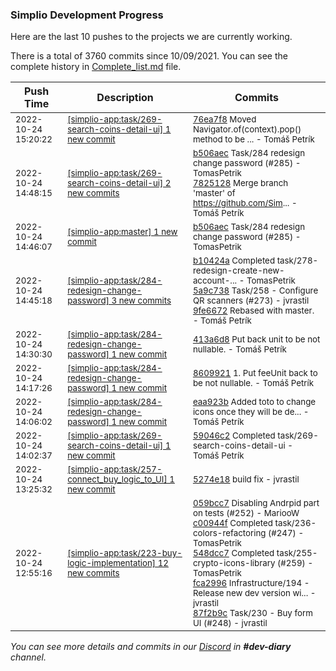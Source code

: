 
### Simplio Development Progress

Here are the last 10 pushes to the projects we are currently working.

There is a total of 3760 commits since 10/09/2021. You can see the complete history in
 [Complete_list.md](Complete_list.md) file.

| Push Time | Description | Commits |
| --- | --- | --- |
| <sub>2022-10-24 15:20:22</sub> | <sub>[[simplio-app:task/269\-search\-coins\-detail\-ui] 1 new commit](https://github.com/SimplioOfficial/simplio-app/commit/76ea7f8c975f95c06974b145bae3de1ea8a8be36)</sub> | <sub>[76ea7f8](https://github.com/SimplioOfficial/simplio-app/commit/76ea7f8c975f95c06974b145bae3de1ea8a8be36) Moved Navigator.of(context).pop() method to be ... - Tomáš Petrík</sub> |
| <sub>2022-10-24 14:48:15</sub> | <sub>[[simplio-app:task/269\-search\-coins\-detail\-ui] 2 new commits](https://github.com/SimplioOfficial/simplio-app/compare/59046c2a6d2a...78251282c0ae)</sub> | <sub>[b506aec](https://github.com/SimplioOfficial/simplio-app/commit/b506aec0817052c11fc87af5687f0e62f0e3641e) Task/284 redesign change password (#285) - TomasPetrik<br>[7825128](https://github.com/SimplioOfficial/simplio-app/commit/78251282c0ae081d920dc0b1acbbf69b444088e4) Merge branch 'master' of https://github.com/Sim... - Tomáš Petrík</sub> |
| <sub>2022-10-24 14:46:07</sub> | <sub>[[simplio-app:master] 1 new commit](https://github.com/SimplioOfficial/simplio-app/commit/b506aec0817052c11fc87af5687f0e62f0e3641e)</sub> | <sub>[b506aec](https://github.com/SimplioOfficial/simplio-app/commit/b506aec0817052c11fc87af5687f0e62f0e3641e) Task/284 redesign change password (#285) - TomasPetrik</sub> |
| <sub>2022-10-24 14:45:18</sub> | <sub>[[simplio-app:task/284\-redesign\-change\-password] 3 new commits](https://github.com/SimplioOfficial/simplio-app/compare/413a6d8f1be8...9fe66729f6fb)</sub> | <sub>[b10424a](https://github.com/SimplioOfficial/simplio-app/commit/b10424a656d2233886abb8ef3102108844ed506d) Completed task/278-redesign-create-new-account-... - TomasPetrik<br>[5a9c738](https://github.com/SimplioOfficial/simplio-app/commit/5a9c73823a3bebe927f53d13332a42a0d6c92364) Task/258 - Configure QR scanners (#273) - jvrastil<br>[9fe6672](https://github.com/SimplioOfficial/simplio-app/commit/9fe66729f6fbbfd6ba4d808901011f1a18812cca) Rebased with master. - Tomáš Petrík</sub> |
| <sub>2022-10-24 14:30:30</sub> | <sub>[[simplio-app:task/284\-redesign\-change\-password] 1 new commit](https://github.com/SimplioOfficial/simplio-app/commit/413a6d8f1be89e0df9e222ee63877834fb407b47)</sub> | <sub>[413a6d8](https://github.com/SimplioOfficial/simplio-app/commit/413a6d8f1be89e0df9e222ee63877834fb407b47) Put back unit to be not nullable. - Tomáš Petrík</sub> |
| <sub>2022-10-24 14:17:26</sub> | <sub>[[simplio-app:task/284\-redesign\-change\-password] 1 new commit](https://github.com/SimplioOfficial/simplio-app/commit/860992184a4edfeb28fe62a2a27b765af9227ac2)</sub> | <sub>[8609921](https://github.com/SimplioOfficial/simplio-app/commit/860992184a4edfeb28fe62a2a27b765af9227ac2) 1. Put feeUnit back to be not nullable. - Tomáš Petrík</sub> |
| <sub>2022-10-24 14:06:02</sub> | <sub>[[simplio-app:task/284\-redesign\-change\-password] 1 new commit](https://github.com/SimplioOfficial/simplio-app/commit/eaa923b975f9cf14d2dec632fe97fd026207d2ff)</sub> | <sub>[eaa923b](https://github.com/SimplioOfficial/simplio-app/commit/eaa923b975f9cf14d2dec632fe97fd026207d2ff) Added toto to change icons once they will be de... - Tomáš Petrík</sub> |
| <sub>2022-10-24 14:02:37</sub> | <sub>[[simplio-app:task/269\-search\-coins\-detail\-ui] 1 new commit](https://github.com/SimplioOfficial/simplio-app/commit/59046c2a6d2adf02fdde32e99ba2059b2ef24e60)</sub> | <sub>[59046c2](https://github.com/SimplioOfficial/simplio-app/commit/59046c2a6d2adf02fdde32e99ba2059b2ef24e60) Completed task/269-search-coins-detail-ui - Tomáš Petrík</sub> |
| <sub>2022-10-24 13:25:32</sub> | <sub>[[simplio-app:task/257\-connect\_buy\_logic\_to\_UI] 1 new commit](https://github.com/SimplioOfficial/simplio-app/commit/5274e187908efaa6692519f8ed98c651cb97bbe5)</sub> | <sub>[5274e18](https://github.com/SimplioOfficial/simplio-app/commit/5274e187908efaa6692519f8ed98c651cb97bbe5) build fix - jvrastil</sub> |
| <sub>2022-10-24 12:55:16</sub> | <sub>[[simplio-app:task/223\-buy\-logic\-implementation] 12 new commits](https://github.com/SimplioOfficial/simplio-app/compare/66659ffa7796...5ede526fb089)</sub> | <sub>[059bcc7](https://github.com/SimplioOfficial/simplio-app/commit/059bcc79d0a95d2a569f1723dab3892eb978b894) Disabling Andrpid part on tests (#252) - MariooW<br>[c00944f](https://github.com/SimplioOfficial/simplio-app/commit/c00944f34fdfefb97d538739a4fbefaaea8a18cc) Completed task/236-colors-refactoring (#247) - TomasPetrik<br>[548dcc7](https://github.com/SimplioOfficial/simplio-app/commit/548dcc73ff296c9d2ea0be8b32e3835dbf516528) Completed task/255-crypto-icons-library (#259) - TomasPetrik<br>[fca2996](https://github.com/SimplioOfficial/simplio-app/commit/fca2996cf32cb49660d08562a35546606a91eb95) Infrastructure/194 - Release new dev version wi... - jvrastil<br>[87f2b9c](https://github.com/SimplioOfficial/simplio-app/commit/87f2b9c143a150f3e4bd4ad8f5c0f0e664a06afe) Task/230 - Buy form UI (#248) - jvrastil</sub> |

_You can see more details and commits in our [Discord](https://discord.gg/aKhjuwZmdP) in **#dev-diary** channel._
